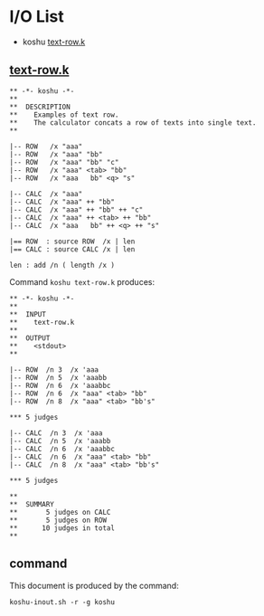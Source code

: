 # I/O List

- koshu [text-row.k](#text-rowk)



## [text-row.k](text-row.k)

```
** -*- koshu -*-
**
**  DESCRIPTION
**    Examples of text row.
**    The calculator concats a row of texts into single text.
**

|-- ROW   /x "aaa"
|-- ROW   /x "aaa" "bb"
|-- ROW   /x "aaa" "bb" "c"
|-- ROW   /x "aaa" <tab> "bb"
|-- ROW   /x "aaa	bb" <q> "s"

|-- CALC  /x "aaa"
|-- CALC  /x "aaa" ++ "bb"
|-- CALC  /x "aaa" ++ "bb" ++ "c"
|-- CALC  /x "aaa" ++ <tab> ++ "bb"
|-- CALC  /x "aaa	bb" ++ <q> ++ "s"

|== ROW  : source ROW  /x | len
|== CALC : source CALC /x | len

len : add /n ( length /x )
```

Command `koshu text-row.k` produces:

```
** -*- koshu -*-
**
**  INPUT
**    text-row.k
**
**  OUTPUT
**    <stdout>
**

|-- ROW  /n 3  /x 'aaa
|-- ROW  /n 5  /x 'aaabb
|-- ROW  /n 6  /x 'aaabbc
|-- ROW  /n 6  /x "aaa" <tab> "bb"
|-- ROW  /n 8  /x "aaa" <tab> "bb's"

*** 5 judges

|-- CALC  /n 3  /x 'aaa
|-- CALC  /n 5  /x 'aaabb
|-- CALC  /n 6  /x 'aaabbc
|-- CALC  /n 6  /x "aaa" <tab> "bb"
|-- CALC  /n 8  /x "aaa" <tab> "bb's"

*** 5 judges

**
**  SUMMARY
**       5 judges on CALC
**       5 judges on ROW
**      10 judges in total
**
```



## command

This document is produced by the command:

```
koshu-inout.sh -r -g koshu
```
